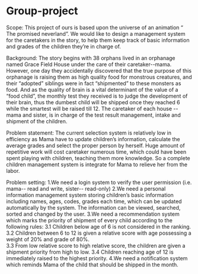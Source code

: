 # Group-project
Scope:
This project of ours is based upon the universe of an animation “ The promised neverland”.  We would like to design a management system for the caretakers in the story, to help them keep track of basic information and grades of the children they’re in charge of.

Background:
The story begins with 38 orphans lived in an orphanage named Grace Field House under the care of their caretaker--mama. However, one day they accidentally discovered that the true purpose of this orphanage is raising them as high quality food for monstrous creatures, and their “adopted” siblings were in fact “shipmented” to these monsters as food. And as the quality of brain is a vital determinant of the value of a “food child”, the monthly test they received is to judge the development of their brain, thus the dumbest child will be shipped once they reached 6 while the smartest will be raised till 12. The caretaker of each house -- mama and sister, is in charge of the test result management, intake and shipment of the children.

Problem statement:
  The current selection system is relatively low in efficiency as Mama have to update children’s information, calculate the average grades and select the proper person by herself. Huge amount of repetitive work will cost caretaker numerous time, which could have been spent playing with children, teaching them more knowledge. So a complete children management system is integrate for Mama to relieve her from the labor.
  
Problem setting:
  1.We need a  login system to verify the user permission (i.e. mama-- read and write, sister-- read-only)
  2.We need a personal information management system storing children’s basic information including names, ages, codes, grades each time, which can be updated automatically by the system. The information can be viewed, searched, sorted and changed by the user.
  3.We need a recommendation system which marks the priority of shipment of every child according to the following rules:
       3.1 Children below age of 6 is not considered in the ranking.
       3.2 Children between 6 to 12 is given a relative score with age possessing a weight of 20% and grade of 80%.    
       3.3 From low relative score to high relative score, the children are given a shipment priority from high to low.
       3.4 Children reaching age of 12 is immediately raised to the highest priority.
  4.We need a notification system which reminds Mama of the child that should be shipped in the month.
